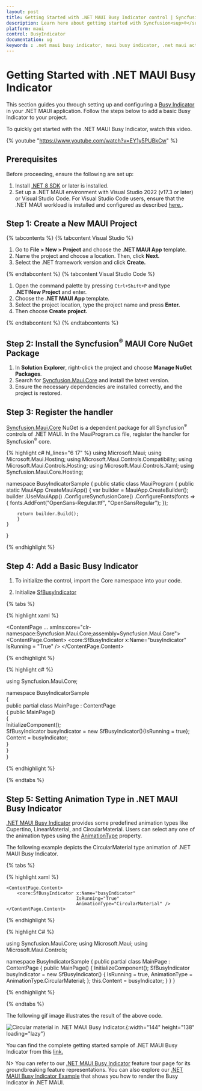 ```yaml
---
layout: post
title: Getting Started with .NET MAUI Busy Indicator control | Syncfusion<sup>®</sup>
description: Learn here about getting started with Syncfusion<sup>®</sup> .NET MAUI Busy Indicator (SfBusyIndicator) control, its elements, and more.
platform: maui
control: BusyIndicator
documentation: ug
keywords : .net maui busy indicator, maui busy indicator, .net maui activity indicator, maui activity indicator, .net maui loading indicator, maui loading indicator.
---
```


# Getting Started with .NET MAUI Busy Indicator

This section guides you through setting up and configuring a [Busy Indicator](https://help.syncfusion.com/cr/maui/Syncfusion.Maui.Core.SfBusyIndicator.html?tabs=tabid-1) in your .NET MAUI application. Follow the steps below to add a basic Busy Indicator to your project.

To quickly get started with the .NET MAUI Busy Indicator, watch this video.

{% youtube "https://www.youtube.com/watch?v=EY1y5PUBkCw" %}

## Prerequisites
Before proceeding, ensure the following are set up:

1. Install [.NET 8 SDK](https://dotnet.microsoft.com/en-us/download/dotnet/8.0) or later is installed.
2. Set up a .NET MAUI environment with Visual Studio 2022 (v17.3 or later) or Visual Studio Code. For Visual Studio Code users, ensure that the .NET MAUI workload is installed and configured as described [here.](https://learn.microsoft.com/en-us/dotnet/maui/get-started/installation?view=net-maui-8.0&tabs=visual-studio-code).

## Step 1: Create a New MAUI Project

{% tabcontents %}
{% tabcontent Visual Studio %}

1. Go to **File > New > Project** and choose the **.NET MAUI App** template.
2. Name the project and choose a location. Then, click **Next.**
3. Select the .NET framework version and click **Create.**

{% endtabcontent %}
{% tabcontent Visual Studio Code %}

1. Open the command palette by pressing `Ctrl+Shift+P` and type **.NET:New Project** and enter.
2. Choose the **.NET MAUI App** template.
3. Select the project location, type the project name and press **Enter.**
4. Then choose **Create project.**

{% endtabcontent %}
{% endtabcontents %}

## Step 2: Install the Syncfusion<sup>®</sup> MAUI Core NuGet Package

1.  In **Solution Explorer**, right-click the project and choose **Manage NuGet Packages**.
2.  Search for [Syncfusion.Maui.Core](https://www.nuget.org/packages/Syncfusion.Maui.Core/) and install the latest version.
3.  Ensure the necessary dependencies are installed correctly, and the project is restored.

## Step 3: Register the handler

[Syncfusion.Maui.Core](https://www.nuget.org/packages/Syncfusion.Maui.Core/) NuGet is a dependent package for all Syncfusion<sup>®</sup> controls of .NET MAUI. In the MauiProgram.cs file, register the handler for Syncfusion<sup>®</sup> core.

{% highlight c# hl_lines="6 17" %}
using Microsoft.Maui;
using Microsoft.Maui.Hosting;
using Microsoft.Maui.Controls.Compatibility;
using Microsoft.Maui.Controls.Hosting;
using Microsoft.Maui.Controls.Xaml;
using Syncfusion.Maui.Core.Hosting;

namespace BusyIndicatorSample
{
    public static class MauiProgram
    {
    public static MauiApp CreateMauiApp()
    {
        var builder = MauiApp.CreateBuilder();
        builder
        .UseMauiApp<App>()
        .ConfigureSyncfusionCore() 
        .ConfigureFonts(fonts =>
        {
            fonts.AddFont("OpenSans-Regular.ttf", "OpenSansRegular");
        });

        return builder.Build();
        }      
    }
}     

{% endhighlight %} 

## Step 4: Add a Basic Busy Indicator

1. To initialize the control, import the Core namespace into your code.

2. Initialize [SfBusyIndicator](https://help.syncfusion.com/cr/maui/Syncfusion.Maui.Core.SfBusyIndicator.html?tabs=tabid-1)

{% tabs %}

{% highlight xaml %}

<ContentPage 
            ...
            xmlns:core="clr-namespace:Syncfusion.Maui.Core;assembly=Syncfusion.Maui.Core">
    <ContentPage.Content> 
	 	<core:SfBusyIndicator x:Name="busyIndicator"
                          IsRunning = "True" />
	</ContentPage.Content> 
</ContentPage>
	
{% endhighlight %}

{% highlight c# %}

using Syncfusion.Maui.Core;

namespace BusyIndicatorSample   
{  
	public partial class MainPage : ContentPage                  
	{ 
		public MainPage()   
		{   
			InitializeComponent();       
			SfBusyIndicator busyIndicator = new SfBusyIndicator(){IsRunning = true};
            Content = busyIndicator;   
		}  
	}  
}  

{% endhighlight %}

{% endtabs %}

## Step 5: Setting Animation Type in .NET MAUI Busy Indicator

[.NET MAUI Busy Indicator](https://help.syncfusion.com/cr/maui/Syncfusion.Maui.Core.SfBusyIndicator.html?tabs=tabid-1) provides some predefined animation types like Cupertino, LinearMaterial, and CircularMaterial. Users can select any one of the animation types using the [AnimationType](https://help.syncfusion.com/cr/maui/Syncfusion.Maui.Core.SfBusyIndicator.html#Syncfusion_Maui_Core_SfBusyIndicator_AnimationType) property.

The following example depicts the CircularMaterial type animation of .NET  MAUI Busy Indicator.

{% tabs %}

{% highlight xaml %}

<?xml version="1.0" encoding="utf-8" ?>
<ContentPage xmlns="http://schemas.microsoft.com/dotnet/2021/maui"
        xmlns:x="http://schemas.microsoft.com/winfx/2009/xaml"
        xmlns:core="clr-namespace:Syncfusion.Maui.Core;assembly=Syncfusion.Maui.Core"
        x:Class="BusyIndicatorSample.MainPage">

    <ContentPage.Content>
        <core:SfBusyIndicator x:Name="busyIndicator"
                              IsRunning="True"
                              AnimationType="CircularMaterial" />
    </ContentPage.Content>
</ContentPage>

{% endhighlight %}

{% highlight C# %}

using Syncfusion.Maui.Core;
using Microsoft.Maui;
using Microsoft.Maui.Controls;

namespace BusyIndicatorSample
{
    public partial class MainPage : ContentPage
    {
        public MainPage()
        {
            InitializeComponent();
            SfBusyIndicator busyIndicator = new SfBusyIndicator()
            {
                IsRunning = true,
                AnimationType = AnimationType.CircularMaterial;
            };
        this.Content = busyIndicator;
        }
    }
}

{% endhighlight %}

{% endtabs %}

The following gif image illustrates the result of the above code.

![Circular material in .NET MAUI Busy Indicator.](images/gettingstarted/net-maui-busy-indicator-circular-material.gif){:width="144" height="138" loading="lazy"}

You can find the complete getting started sample of .NET MAUI Busy Indicator from this [link.](https://github.com/SyncfusionExamples/maui-busyindicator-samples)

N> You can refer to our [.NET MAUI Busy Indicator](https://www.syncfusion.com/maui-controls/maui-busy-indicator) feature tour page for its groundbreaking feature representations. You can also explore our [.NET MAUI Busy Indicator Example](https://github.com/syncfusion/maui-demos/tree/master/MAUI/BusyIndicator) that shows you how to render the Busy Indicator in .NET MAUI.
